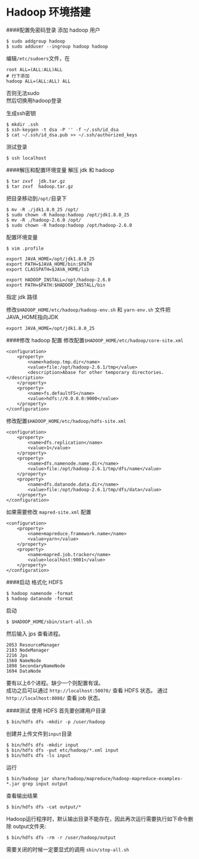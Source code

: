 Hadoop 环境搭建
====
####配置免密码登录
添加 hadoop 用户  
```
$ sudo addgroup hadoop
$ sudo adduser --ingroup hadoop hadoop
```

编辑`/etc/sudoers`文件，在
```
root ALL=(ALL:ALL)ALL
# 行下添加
hadoop ALL=(ALL:ALL) ALL
```
否则无法sudo  
然后切换用hadoop登录  

生成ssh密钥
```
$ mkdir .ssh
$ ssh-keygen -t dsa -P '' -f ~/.ssh/id_dsa 
$ cat ~/.ssh/id_dsa.pub >> ~/.ssh/authorized_keys
```
测试登录
```
$ ssh localhost
```
####解压和配置环境变量
解压 jdk 和 hadoop  
```
$ tar zxvf  jdk.tar.gz  
$ tar zxvf  hadoop.tar.gz
```
把目录移动到`/opt/`目录下
```
$ mv -R ./jdk1.8.0_25 /opt/
$ sudo chown -R hadoop:hadoop /opt/jdk1.8.0_25
$ mv -R ./hadoop-2.6.0 /opt/
$ sudo chown -R hadoop:hadoop /opt/hadoop-2.6.0
```
配置环境变量 
```
$ vim .profile
```
```
export JAVA_HOME=/opt/jdk1.8.0_25  
export PATH=$JAVA_HOME/bin:$PATH  
export CLASSPATH=$JAVA_HOME/lib  

export HADOOP_INSTALL=/opt/hadoop-2.6.0  
export PATH=$PATH:$HADOOP_INSTALL/bin  
```
指定 jdk 路径  

修改`$HADOOP_HOME/etc/hadoop/hadoop-env.sh` 和 `yarn-env.sh`
文件把JAVA_HOME指向JDK
```
export JAVA_HOME=/opt/jdk1.8.0_25
```

####修改 hadoop 配置
修改配置`$HADOOP_HOME/etc/hadoop/core-site.xml`

```
<configuration>
    <property>
        <name>hadoop.tmp.dir</name>
        <value>file:/opt/hadoop-2.6.1/tmp</value>
        <description>Abase for other temporary directories.</description>
    </property>
    <property>
        <name>fs.defaultFS</name>
        <value>hdfs://0.0.0.0:9000</value>
    </property>
</configuration>
```
修改配置`$HADOOP_HOME/etc/hadoop/hdfs-site.xml`

```
<configuration>
    <property>
        <name>dfs.replication</name>
        <value>1</value>
    </property>
    <property>
        <name>dfs.namenode.name.dir</name>
        <value>file:/opt/hadoop-2.6.1/tmp/dfs/name</value>
    </property>
    <property>
        <name>dfs.datanode.data.dir</name>
        <value>file:/opt/hadoop-2.6.1/tmp/dfs/data</value>
    </property>
</configuration>

```
如果需要修改 `mapred-site.xml` 配置
```
<configuration>
    <property>
        <name>mapreduce.framework.name</name>
        <value>yarn</value>
    </property>
    <property>     
        <name>mapred.job.tracker</name>    
        <value>localhost:9001</value>     
    </property>
</configuration>
```

####启动
格式化 HDFS 
```
$ hadoop namenode -format 
$ hadoop datanode -format
```
启动
```
$ $HADOOP_HOME/sbin/start-all.sh
```
然后输入 jps 查看进程。
```
2053 ResourceManager
2183 NodeManager
2216 Jps
1560 NameNode
1898 SecondaryNameNode
1694 DataNode
```
要有以上6个进程。缺少一个则配置有误。  
成功之后可以通过 `http://localhost:50070/` 查看 HDFS 状态。
通过 `http://localhost:8088/` 查看 job 状态。

####测试
使用 HDFS 首先要创建用户目录
```
$ bin/hdfs dfs -mkdir -p /user/hadoop
```
创建并上传文件到`input`目录
```
$ bin/hdfs dfs -mkdir input
$ bin/hdfs dfs -put etc/hadoop/*.xml input
$ bin/hdfs dfs -ls input
```
运行
```
$ bin/hadoop jar share/hadoop/mapreduce/hadoop-mapreduce-examples-*.jar grep input output
```

查看输出结果
```
$ bin/hdfs dfs -cat output/*
```
Hadoop运行程序时，默认输出目录不能存在，因此再次运行需要执行如下命令删除 output文件夹:
```
$ bin/hdfs dfs -rm -r /user/hadoop/output
```
需要关闭的时候一定要显式的调用 `sbin/stop-all.sh`

